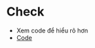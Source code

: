 # Check
- Xem code để hiểu rõ hơn
- [Code](https://github.com/K1ethoang/SQL-Server/blob/main/14.0.Check/check.sql)

